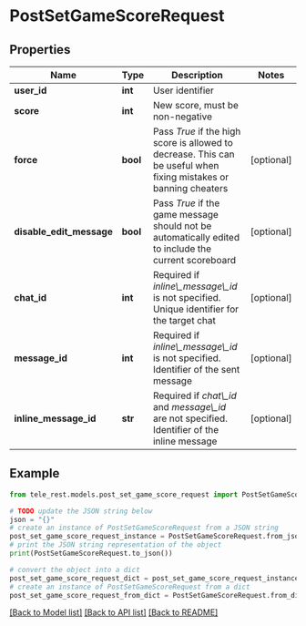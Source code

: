 # PostSetGameScoreRequest


## Properties

Name | Type | Description | Notes
------------ | ------------- | ------------- | -------------
**user_id** | **int** | User identifier | 
**score** | **int** | New score, must be non-negative | 
**force** | **bool** | Pass *True* if the high score is allowed to decrease. This can be useful when fixing mistakes or banning cheaters | [optional] 
**disable_edit_message** | **bool** | Pass *True* if the game message should not be automatically edited to include the current scoreboard | [optional] 
**chat_id** | **int** | Required if *inline\\_message\\_id* is not specified. Unique identifier for the target chat | [optional] 
**message_id** | **int** | Required if *inline\\_message\\_id* is not specified. Identifier of the sent message | [optional] 
**inline_message_id** | **str** | Required if *chat\\_id* and *message\\_id* are not specified. Identifier of the inline message | [optional] 

## Example

```python
from tele_rest.models.post_set_game_score_request import PostSetGameScoreRequest

# TODO update the JSON string below
json = "{}"
# create an instance of PostSetGameScoreRequest from a JSON string
post_set_game_score_request_instance = PostSetGameScoreRequest.from_json(json)
# print the JSON string representation of the object
print(PostSetGameScoreRequest.to_json())

# convert the object into a dict
post_set_game_score_request_dict = post_set_game_score_request_instance.to_dict()
# create an instance of PostSetGameScoreRequest from a dict
post_set_game_score_request_from_dict = PostSetGameScoreRequest.from_dict(post_set_game_score_request_dict)
```
[[Back to Model list]](../README.md#documentation-for-models) [[Back to API list]](../README.md#documentation-for-api-endpoints) [[Back to README]](../README.md)


